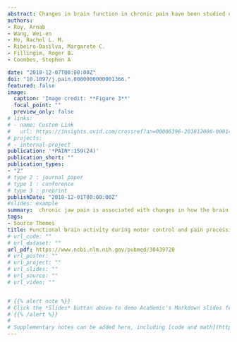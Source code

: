 ```yaml
---
abstract: Changes in brain function in chronic pain have been studied using paradigms that deliver acute pain-eliciting stimuli or assess the brain at rest. Although motor disability accompanies many chronic pain conditions, few studies have directly assessed brain activity during motor function in individuals with chronic pain. Using chronic jaw pain as a model, we assessed brain activity during a precisely controlled grip force task and during a precisely controlled pain-eliciting stimulus on the forearm. We used multivariate analyses to identify regions across the brain whose activity together best separated the groups. We report 2 novel findings. First, although the parameters of grip force production were similar between the groups, the functional activity in regions including the prefrontal cortex, insula, and thalamus best separated the groups. Second, although stimulus intensity and pain perception were similar between the groups, functional activity in brain regions including the dorsal lateral prefrontal cortex, rostral ventral premotor cortex, and inferior parietal lobule best separated the groups. Our observations suggest that chronic jaw pain is associated with changes in how the brain processes motor and pain-related information even when the effector producing the force or experiencing the pain-eliciting stimulus is distant from the jaw. We also demonstrate that motor tasks and multivariate analyses offer alternative approaches for studying brain function in chronic jaw pain.
authors:
- Roy, Arnab
- Wang, Wei-en
- Ho, Rachel L. M. 
- Ribeiro-Dasilva, Margarete C. 
- Fillingim, Roger B.
- Coombes, Stephen A

date: "2018-12-07T00:00:00Z"
doi: "10.1097/j.pain.0000000000001366."
featured: false
image:
  caption: 'Image credit: **Figure 3**'
  focal_point: ""
  preview_only: false
# links:
# - name: Custom Link
#   url: https://insights.ovid.com/crossref?an=00006396-201812000-00014
# projects:
# - internal-project
publication: '*PAIN*:159(24)'
publication_short: ""
publication_types:
- "2"
# type 2 : journal paper
# type 1 : conference 
# type 3 : preprint
publishDate: "2018-12-01T00:00:00Z"
#slides: example
summary:  chronic jaw pain is associated with changes in how the brain processes motor and pain-related information even when the effector producing the force or experiencing the pain-eliciting stimulus is distant from the jaw
tags:
- Source Themes
title: Functional brain activity during motor control and pain processing in chronic jaw pain
# url_code: ""
# url_dataset: ""
url_pdf: https://www.ncbi.nlm.nih.gov/pubmed/30439720
# url_poster: ""
# url_project: ""
# url_slides: ""
# url_source: ""
# url_video: ""


# {{% alert note %}}
# Click the *Slides* button above to demo Academic's Markdown slides feature.
# {{% /alert %}}
# 
# Supplementary notes can be added here, including [code and math](https://sourcethemes.com/academic/docs/writing-markdown-latex/).
---
```

